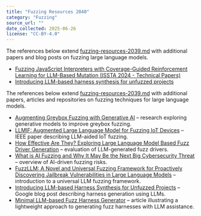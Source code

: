 ```yaml
---
title: "Fuzzing Resources 2040"
category: "Fuzzing"
source_url: ""
date_collected: 2025-06-26
license: "CC-BY-4.0"
---
```


The references below extend [fuzzing-resources-2039.md](fuzzing-resources-2039.md) with additional papers and blog posts on fuzzing large language models.

- [Fuzzing JavaScript Interpreters with Coverage-Guided Reinforcement Learning for LLM-Based Mutation (ISSTA 2024 - Technical Papers)](https://2024.issta.org/details/issta-2024-papers/132/Fuzzing-JavaScript-Interpreters-with-Coverage-Guided-Reinforcement-Learning-for-LLM-b)
- [Introducing LLM-based harness synthesis for unfuzzed projects](https://blog.oss-fuzz.com/posts/introducing-llm-based-harness-synthesis-for-unfuzzed-projects/)

The references below extend [fuzzing-resources-2039.md](fuzzing-resources-2039.md) with additional papers, articles and repositories on fuzzing techniques for large language models.

- [Augmenting Greybox Fuzzing with Generative AI](https://arxiv.org/abs/2306.06782) – research exploring generative models to improve greybox fuzzing.
- [LLMIF: Augmented Large Language Model for Fuzzing IoT Devices](https://ieeexplore.ieee.org/document/10646659) – IEEE paper describing LLM-aided IoT fuzzing.
- [How Effective Are They? Exploring Large Language Model Based Fuzz Driver Generation](https://dl.acm.org/doi/10.1145/3650212.3680355) – evaluation of LLM-generated fuzz drivers.
- [What is AI Fuzzing and Why It May Be the Next Big Cybersecurity Threat](https://www.csoonline.com/article/567053/what-is-ai-fuzzing-and-why-it-may-be-the-next-big-cybersecurity-threat.html) – overview of AI-driven fuzzing risks.
- [FuzzLLM: A Novel and Universal Fuzzing Framework for Proactively Discovering Jailbreak Vulnerabilities in Large Language Models](https://arxiv.org/abs/2309.05274) – introduction to a universal LLM fuzzing framework.
- [Introducing LLM-based Harness Synthesis for Unfuzzed Projects](https://blog.oss-fuzz.com/posts/introducing-llm-based-harness-synthesis-for-unfuzzed-projects/) – Google blog post describing harness generation using LLMs.
- [Minimal LLM-based Fuzz Harness Generator](https://adalogics.com/blog/minimal-llm-based-fuzz-harness-generator) – article illustrating a lightweight approach to generating fuzz harnesses with LLM assistance.
